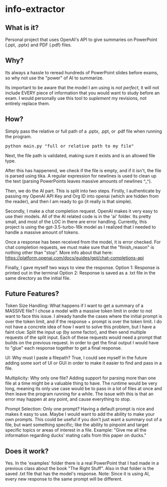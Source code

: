 # info-extractor

## What is it? 
Personal project that uses OpenAI's API to give summaries on PowerPoint (.ppt, .pptx) and PDF (.pdf) files.

## Why?
Its always a hassle to reread hundreds of PowerPoint slides before exams, so why not use the "power" of AI to summarize.

Its important to be aware that the model I am using is *not perfect*, it will not include EVERY piece of information that
you would want to study before an exam. I would personally use this tool to *suplement* my revisions, not entirely
replace them. 

## How?
Simply pass the relative or full path of a .pptx, .ppt, or .pdf file when running the program.
<pre>
python main.py "full_or_relative_path_to_my_file"
</pre>

Next, the file path is validated, making sure it exists and is an allowed file type.

After this has happenend, we check if the file is empty, and if it isn't, the file is parsed using tika. A regular expression for newlines is used to clean up the text (parsing PowerPoints leaves massive amounts of newlines ^_^).

Then, we do the AI part. This is split into two steps. 
   Firstly, I authenticate by passing my OpenAI API Key and Org ID into openai (which are hidden from the reader), and then I am ready to go (it really is that simple).

   Secondly, I make a chat completion request. OpenAI makes it very easy to use their models. All of the AI related code is in the 'ai' folder. Its pretty small, and most of the LOC in there are error handling. Currently, this project is using the 
   gpt-3.5-turbo-16k model as I realized that I needed to handle a massive amount of tokens.

Once a response has been received from the model, it is error checked. For chat completion requests, we must make sure that the "finish_reason" is nothing other than "stop". More info about that here: https://platform.openai.com/docs/guides/gpt/chat-completions-api 

Finally, I gave myself two ways to view the response. 
   Option 1: Response is printed out in the terminal
   Option 2: Response is saved as a .txt file in the same directory as the initial file.

## Future Features?
Token Size Handling: What happens if I want to get a summary of a MASSIVE file?
   I chose a model with a massive token limit in order to not want to face this issue. I already handle the cases where
   the initial prompt is over the token limit, and if the response + prompt is over the token limit. I do not have a concrete idea of how I want to solve this problem, but I have a faint clue:  Split the input up (by some factor), and then send multiple requests of the split input. Each of these requests would need a prompt that builds on the previous request. In order to get the final output I would have to "glue" each response together to get a final response.

UI: Why must I paste a filepath?
   True, I could see myself in the future adding some sort of UI or GUI in order to make it easier to find and pass in a file. 

Multiplicity: Why only one file?
   Adding support for parsing more than one file at a time might be a valuable thing to have. The runtime would be very long, meaning its only use case would be to pass in a lot of files at once and then leave the program running for a while. The issue with this is that an error may happen at any point, and cause everything to stop. 

Prompt Selection: Only one prompt?
   Having a default prompt is nice and makes it easy to use. Maybe I would want to add the ability to make your own prompts. This could be useful if you don't just want a summary out of a file, but want something specific; like the ability to pinpoint and target specific topics or areas of interest in a file. 
   Example: "Give me all the information regarding ducks' mating calls from this paper on ducks."


## Does it work?
Yes. In the 'examples' folder there is a real PowerPoint that I had made in a previous class about the book "The Right Stuff". Also in that folder is the saved .txt file that has the model's response. 
Note: Since it is using AI, every new response to the same prompt will be different.


